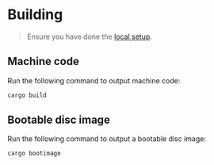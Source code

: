 # Building

<blockquote>

Ensure you have done the [local setup](LOCALSETUP.md).

</blockquote>

## Machine code

Run the following command to output machine code:

```bash
cargo build
```

## Bootable disc image

Run the following command to output a bootable disc image:

```bash
cargo bootimage
```